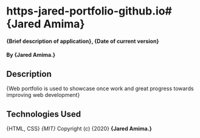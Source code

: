 # https-jared-portfolio-github.io# {Jared Amima}
#### {Brief description of application}, {Date of current version}
#### By **{Jared Amima.}**
## Description
{Web portfolio is used to showcase once work and great progress towards improving web development}
## Technologies Used
{HTML, CSS}
*{MIT}*
Copyright (c) {2020} **{Jared Amima.}**
  
